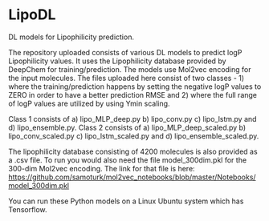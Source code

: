 # LipoDL
DL models for Lipophilicity prediction.

The repository uploaded consists of various DL models to predict logP Lipophilicity values. It uses the Lipophilicity database provided by DeepChem for training/prediction.
The models use Mol2vec encoding for the input molecules. The files uploaded here consist of two classes - 1) where the training/prediction happens by setting the negative logP 
values to ZERO in order to have a better prediction RMSE and 2) where the full range of logP values are utilized by using Ymin scaling. 

Class 1 consists of a) lipo_MLP_deep.py b) lipo_conv.py c) lipo_lstm.py and d) lipo_ensemble.py.
Class 2 consists of a) lipo_MLP_deep_scaled.py b) lipo_conv_scaled.py c) lipo_lstm_scaled.py and d) lipo_ensemble_scaled.py.

The lipophilicity database consisting of 4200 molecules is also provided as a .csv file.
To run you would also need the file model_300dim.pkl for the 300-dim Mol2vec encoding. 
The link for that file is here: https://github.com/samoturk/mol2vec_notebooks/blob/master/Notebooks/model_300dim.pkl

You can run these Python models on a Linux Ubuntu system which has Tensorflow.
